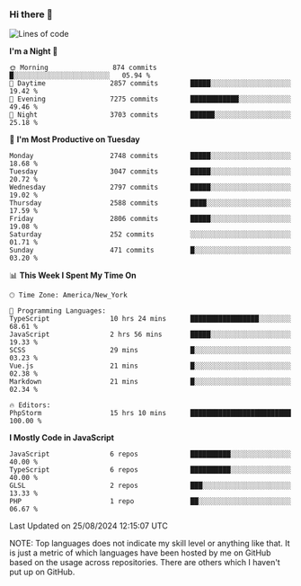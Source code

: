 ### Hi there 👋

<!--
**LynxJinxxy/LynxJinxxy** is a ✨ _special_ ✨ repository because its `README.md` (this file) appears on your GitHub profile.

Here are some ideas to get you started:

- 🔭 I’m currently working on ...
- 🌱 I’m currently learning ...
- 👯 I’m looking to collaborate on ...
- 🤔 I’m looking for help with ...
- 💬 Ask me about ...
- 📫 How to reach me: ...
- 😄 Pronouns: ...
- ⚡ Fun fact: ...
-->

<!--START_SECTION:waka-->
![Lines of code](https://img.shields.io/badge/From%20Hello%20World%20I%27ve%20Written-31.9%20million%20lines%20of%20code-blue)

**I'm a Night 🦉** 

```text
🌞 Morning                874 commits         █░░░░░░░░░░░░░░░░░░░░░░░░   05.94 % 
🌆 Daytime                2857 commits        █████░░░░░░░░░░░░░░░░░░░░   19.42 % 
🌃 Evening                7275 commits        ████████████░░░░░░░░░░░░░   49.46 % 
🌙 Night                  3703 commits        ██████░░░░░░░░░░░░░░░░░░░   25.18 % 
```
📅 **I'm Most Productive on Tuesday** 

```text
Monday                   2748 commits        █████░░░░░░░░░░░░░░░░░░░░   18.68 % 
Tuesday                  3047 commits        █████░░░░░░░░░░░░░░░░░░░░   20.72 % 
Wednesday                2797 commits        █████░░░░░░░░░░░░░░░░░░░░   19.02 % 
Thursday                 2588 commits        ████░░░░░░░░░░░░░░░░░░░░░   17.59 % 
Friday                   2806 commits        █████░░░░░░░░░░░░░░░░░░░░   19.08 % 
Saturday                 252 commits         ░░░░░░░░░░░░░░░░░░░░░░░░░   01.71 % 
Sunday                   471 commits         █░░░░░░░░░░░░░░░░░░░░░░░░   03.20 % 
```


📊 **This Week I Spent My Time On** 

```text
🕑︎ Time Zone: America/New_York

💬 Programming Languages: 
TypeScript               10 hrs 24 mins      █████████████████░░░░░░░░   68.61 % 
JavaScript               2 hrs 56 mins       █████░░░░░░░░░░░░░░░░░░░░   19.33 % 
SCSS                     29 mins             █░░░░░░░░░░░░░░░░░░░░░░░░   03.23 % 
Vue.js                   21 mins             █░░░░░░░░░░░░░░░░░░░░░░░░   02.38 % 
Markdown                 21 mins             █░░░░░░░░░░░░░░░░░░░░░░░░   02.34 % 

🔥 Editors: 
PhpStorm                 15 hrs 10 mins      █████████████████████████   100.00 % 
```

**I Mostly Code in JavaScript** 

```text
JavaScript               6 repos             ██████████░░░░░░░░░░░░░░░   40.00 % 
TypeScript               6 repos             ██████████░░░░░░░░░░░░░░░   40.00 % 
GLSL                     2 repos             ███░░░░░░░░░░░░░░░░░░░░░░   13.33 % 
PHP                      1 repo              ██░░░░░░░░░░░░░░░░░░░░░░░   06.67 % 
```




 Last Updated on 25/08/2024 12:15:07 UTC
<!--END_SECTION:waka-->
NOTE: Top languages does not indicate my skill level or anything like that. It is just a metric of which languages have been hosted by me on GitHub based on the usage across repositories. There are others which I haven't put up on GitHub.
